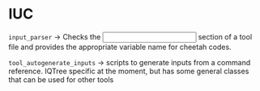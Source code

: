 
IUC
============

`input_parser` → Checks the <input> section of a tool file and provides the appropriate variable name for 
cheetah codes.

`tool_autogenerate_inputs` → scripts to generate inputs from a command reference. IQTree specific at the 
moment, but has some general classes that can be used for other tools
